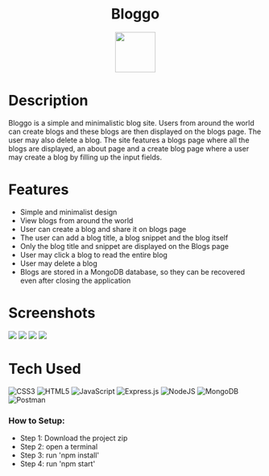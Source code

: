 <div align="center">
      <h1>Bloggo</h1>
      <img src="https://snipboard.io/Tdlb0a.jpg" width="80px">
     </div>


# Description
Bloggo is a simple and minimalistic blog site. Users from around the world can create blogs and these blogs are then displayed on the blogs page. The user may also delete a blog. The site features a blogs page where all the blogs are displayed, an about page and a create blog page where a user may create a blog by filling up the input fields.

# Features
- Simple and minimalist design
- View blogs from around the world
- User can create a blog and share it on blogs page
- The user can add a blog title, a blog snippet and the blog itself
- Only the blog title and snippet are displayed on the Blogs page
- User may click a blog to read the entire blog
- User may delete a blog
- Blogs are stored in a MongoDB database, so they can be recovered even after closing the application
# Screenshots
 <img src="https://snipboard.io/HNkpjK.jpg"> <img src="https://snipboard.io/hdp1DU.jpg"> <img src="https://snipboard.io/Xoithf.jpg"> <img src="https://snipboard.io/SwgM6m.jpg">
# Tech Used
 ![CSS3](https://img.shields.io/badge/css3-%231572B6.svg?style=for-the-badge&logo=css3&logoColor=white) ![HTML5](https://img.shields.io/badge/html5-%23E34F26.svg?style=for-the-badge&logo=html5&logoColor=white) ![JavaScript](https://img.shields.io/badge/javascript-%23323330.svg?style=for-the-badge&logo=javascript&logoColor=%23F7DF1E) ![Express.js](https://img.shields.io/badge/express.js-%23404d59.svg?style=for-the-badge&logo=express&logoColor=%2361DAFB) ![NodeJS](https://img.shields.io/badge/node.js-6DA55F?style=for-the-badge&logo=node.js&logoColor=white) ![MongoDB](https://img.shields.io/badge/MongoDB-%234ea94b.svg?style=for-the-badge&logo=mongodb&logoColor=white) ![Postman](https://img.shields.io/badge/Postman-FF6C37?style=for-the-badge&logo=postman&logoColor=white)
      

### How to Setup:
- Step 1: Download the project zip
- Step 2: open a terminal
- Step 3: run 'npm install'
- Step 4: run 'npm start'
<!-- </> with 💛 by readMD (https://readmd.itsvg.in) -->
    